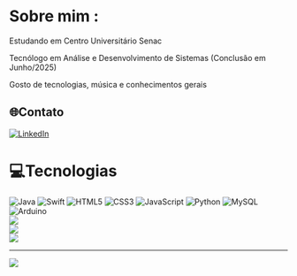 # Sobre mim :
Estudando em Centro Universitário Senac
 
Tecnólogo em Análise e Desenvolvimento de Sistemas (Conclusão em Junho/2025)

Gosto de tecnologias, música e conhecimentos gerais

 

## 🌐Contato
[![LinkedIn](https://img.shields.io/badge/LinkedIn-%230077B5.svg?logo=linkedin&logoColor=white)](https://linkedin.com/in/josé-elias-gomes-camargo-38b966215)

 

# 💻Tecnologias
![Java](https://img.shields.io/badge/java-%23ED8B00.svg?style=for-the-badge&logo=java&logoColor=white) ![Swift](https://img.shields.io/badge/swift-F54A2A?style=for-the-badge&logo=swift&logoColor=white) ![HTML5](https://img.shields.io/badge/html5-%23E34F26.svg?style=for-the-badge&logo=html5&logoColor=white) ![CSS3](https://img.shields.io/badge/css3-%231572B6.svg?style=for-the-badge&logo=css3&logoColor=white) ![JavaScript](https://img.shields.io/badge/javascript-%23323330.svg?style=for-the-badge&logo=javascript&logoColor=%23F7DF1E) ![Python](https://img.shields.io/badge/python-3670A0?style=for-the-badge&logo=python&logoColor=ffdd54) ![MySQL](https://img.shields.io/badge/mysql-%2300f.svg?style=for-the-badge&logo=mysql&logoColor=white) ![Arduino](https://img.shields.io/badge/-Arduino-00979D?style=for-the-badge&logo=Arduino&logoColor=white)
<br>
![](https://github-readme-stats.vercel.app/api?username=joseegc&theme=omni&hide_border=true&include_all_commits=true&count_private=true)<br/>
![](https://github-readme-streak-stats.herokuapp.com/?user=joseegc&theme=omni&hide_border=true)<br/>
![](https://github-readme-stats.vercel.app/api/top-langs/?username=joseegc&theme=omni&hide_border=true&include_all_commits=true&count_private=true&layout=compact)

 

---
[![](https://visitcount.itsvg.in/api?id=joseegc&icon=5&color=10)](https://visitcount.itsvg.in)
